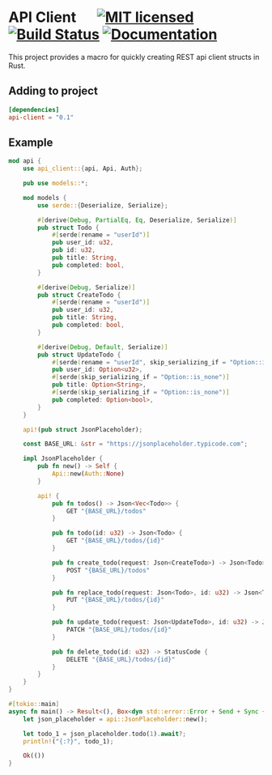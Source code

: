 # API Client &emsp; [![MIT licensed][mit-badge]][mit-url] [![Build Status][actions-badge]][actions-url] [![Documentation][docs-badge]][docs-url]

[mit-badge]: https://img.shields.io/badge/license-MIT-blue.svg
[mit-url]: https://github.com/JohnPeel/api-client/blob/master/LICENSE
[actions-badge]: https://github.com/JohnPeel/api-client/workflows/CI/badge.svg
[actions-url]: https://github.com/JohnPeel/api-client/actions?query=workflow%3ACI+branch%3Amaster
[docs-badge]: https://img.shields.io/badge/docs-latest-brightgreen
[docs-url]: https://johnpeel.github.io/api-client/api_client/

This project provides a macro for quickly creating REST api client structs in Rust.

## Adding to project

```toml
[dependencies]
api-client = "0.1"
```

## Example

```rust
mod api {
    use api_client::{api, Api, Auth};

    pub use models::*;

    mod models {
        use serde::{Deserialize, Serialize};

        #[derive(Debug, PartialEq, Eq, Deserialize, Serialize)]
        pub struct Todo {
            #[serde(rename = "userId")]
            pub user_id: u32,
            pub id: u32,
            pub title: String,
            pub completed: bool,
        }

        #[derive(Debug, Serialize)]
        pub struct CreateTodo {
            #[serde(rename = "userId")]
            pub user_id: u32,
            pub title: String,
            pub completed: bool,
        }

        #[derive(Debug, Default, Serialize)]
        pub struct UpdateTodo {
            #[serde(rename = "userId", skip_serializing_if = "Option::is_none")]
            pub user_id: Option<u32>,
            #[serde(skip_serializing_if = "Option::is_none")]
            pub title: Option<String>,
            #[serde(skip_serializing_if = "Option::is_none")]
            pub completed: Option<bool>,
        }
    }

    api!(pub struct JsonPlaceholder);

    const BASE_URL: &str = "https://jsonplaceholder.typicode.com";

    impl JsonPlaceholder {
        pub fn new() -> Self {
            Api::new(Auth::None)
        }

        api! {
            pub fn todos() -> Json<Vec<Todo>> {
                GET "{BASE_URL}/todos"
            }

            pub fn todo(id: u32) -> Json<Todo> {
                GET "{BASE_URL}/todos/{id}"
            }

            pub fn create_todo(request: Json<CreateTodo>) -> Json<Todo> {
                POST "{BASE_URL}/todos"
            }

            pub fn replace_todo(request: Json<Todo>, id: u32) -> Json<Todo> {
                PUT "{BASE_URL}/todos/{id}"
            }

            pub fn update_todo(request: Json<UpdateTodo>, id: u32) -> Json<Todo> {
                PATCH "{BASE_URL}/todos/{id}"
            }

            pub fn delete_todo(id: u32) -> StatusCode {
                DELETE "{BASE_URL}/todos/{id}"
            }
        }
    }
}

#[tokio::main]
async fn main() -> Result<(), Box<dyn std::error::Error + Send + Sync + 'static>> {
    let json_placeholder = api::JsonPlaceholder::new();

    let todo_1 = json_placeholder.todo(1).await?;
    println!("{:?}", todo_1);

    Ok(())
}
```